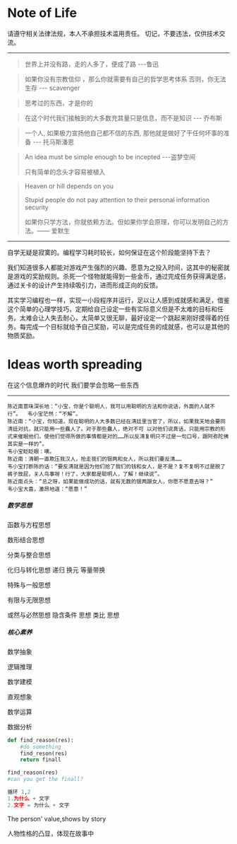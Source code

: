 

#  Note of Life


请遵守相关法律法规，本人不承担技术滥用责任。 切记，不要违法，仅供技术交流。

-------------------



> 世界上并没有路，走的人多了，便成了路                          ---鲁迅



> 如果你没有宗教信仰 ，那么你就需要有自己的哲学思考体系  否则，你无法生存      --- scavenger

> 思考过的东西，才是你的

> 在这个时代我们接触到的大多数充其量只是信息，而不是知识  --- 乔布斯

> 一个人, 如果极力宣扬他自己都不信的东西, 那他就是做好了干任何坏事的准备   --- 托马斯潘恩

> An idea must be simple enough to be incepted  ---盗梦空间
>
> 只有简单的念头才容易被植入

> Heaven or hill depends on you
>
> Stupid people do not pay attention to their personal information security
>
> 如果你只学方法，你就依赖方法。但如果你学会原理，你可以发明自己的方法。—— 爱默生 

-------------------

自学无疑是寂寞的。编程学习耗时较长，如何保证在这个阶段能坚持下去？

我们知道很多人都能对游戏产生强烈的兴趣、愿意为之投入时间，这其中的秘密就是游戏的奖励规则。杀死一个怪物就能得到一些金币，通过完成任务获得满足感，通过关卡的设计产生持续吸引力，进而形成正向的反馈。

其实学习编程也一样，实现一小段程序并运行，足以让人感到成就感和满足，借鉴这个简单的心理学技巧，定期给自己设定一些有实际意义但是不太难的目标和任务。太难会让人失去耐心，太简单又很无聊，最好设定一个跳起来刚好摸得着的任务。每完成一个目标就给予自己奖励，可以是完成任务的成就感，也可以是其他的物质奖励。



# **Ideas worth spreading**

在这个信息爆炸的时代  我们要学会忽略一些东西

-------------------------------------------------






```
陈近南意味深长地：“小宝，你是个聪明人，我可以用聪明的方法和你说话，外面的人就不行”。  韦小宝茫然：“不解”。 
陈近南：“小宝，你知道，现在聪明的人大多数已经在清廷里当官了，所以，如果我天地会要同清廷对抗，就只能用一些蠢人了。对于那些蠢人，绝对不可 以对他们说真话，只能用宗教的形式来催眠他们，使他们觉得所做的事情都是对的……所以反清复明只不过是一句口号，跟阿弥陀佛其实是一样的”。
韦小宝眨眨眼：噢。  
陈近南：清朝一直欺压我汉人，抢走我们的银两和女人，所以我们要反清……  
韦小宝打断陈的话：“要反清就是因为他们抢了我们的钱和女人，是不是？复不复明不过是脱了裤子放屁，关人鸟事呀！行了，大家都是聪明人，了解！继续说”。  
陈近南点头：“总之呀，如果能做成功的话，就有无数的银两跟女人，你愿不愿意去呀？” 
韦小宝大喜，激昂地道：“愿意！”
```


##### 数学思想



函数与方程思想

数形结合思想

分类与整合思想

化归与转化思想 递归 换元 等量带换

特殊与一般思想

有限与无限思想

或然与必然思想
隐含条件 思想
类比 思想

##### 核心素养



数学抽象

逻辑推理

数学建模

直观想象

数学运算

数据分析



```python
def find_reason(res):
    #do something
    find_reson(res)
    return finall

find_reason(res)
#can you get the finall?

循环 1,2
1.为什么 + 文字
2.文字 = 为什么 + 文字
```

The person' value,shows by story

人物性格的凸显，体现在故事中



